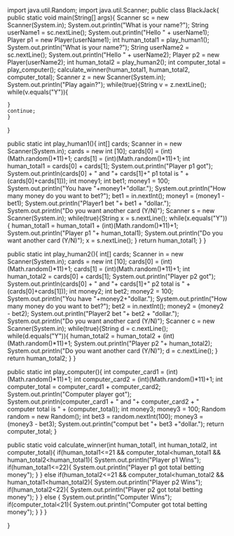 import java.util.Random;
import java.util.Scanner;
public class BlackJack{
  public static void main(String[] args){
    Scanner sc = new Scanner(System.in);
    System.out.println("What is your name?");
    String userName1 = sc.nextLine();
    System.out.println("Hello " + userName1);
    Player p1 = new Player(userName1);
    int human_total1 = play_human1();
    System.out.println("What is your name?");
    String userName2 = sc.nextLine();
    System.out.println("Hello " + userName2);
    Player p2 = new Player(userName2);
    int human_total2 = play_human2();
    int computer_total = play_computer();
    calculate_winner(human_total1, human_total2, computer_total);
    Scanner z = new Scanner(System.in);
    System.out.println("Play again?");
    while(true){String v = z.nextLine();
    while(v.equals("Y")){
      
    }
    continue;
    }
  }
  
  public static int play_human1(){
    int[] cards;
    Scanner in = new Scanner(System.in);
    cards = new int [10];
    cards[0] = (int)(Math.random()*11)+1;
    cards[1] = (int)(Math.random()*11)+1;
    int human_total1 = cards[0] + cards[1];
    System.out.println("Player p1 got");
    System.out.println(cards[0] + " and "+ cards[1]+"   p1 total is " + (cards[0]+cards[1]));
    int money1;
    int bet1;
    money1 = 100;
    System.out.println("You have "+money1+"dollar.");
    System.out.println("How many money do you want to bet?");
    bet1 = in.nextInt();
    money1 = (money1 - bet1);
    System.out.println("Player1 bet "+ bet1 + "dollar.");
    System.out.println("Do you want another card (Y/N)");
    Scanner s = new Scanner(System.in);
    while(true){String x = s.nextLine();
    while(x.equals("Y")){
      human_total1 = human_total1 + (int)(Math.random()*11)+1;
      System.out.println("Player p1 "+ human_total1);
      System.out.println("Do you want another card (Y/N)");
      x = s.nextLine();
    }
    return human_total1;
    }
  }
  
  public static int play_human2(){
    int[] cards;
    Scanner in = new Scanner(System.in);
    cards = new int [10];
    cards[0] = (int)(Math.random()*11)+1;
    cards[1] = (int)(Math.random()*11)+1;
    int human_total2 = cards[0] + cards[1];
    System.out.println("Player p2 got");
    System.out.println(cards[0] + " and "+ cards[1]+"   p2 total is " + (cards[0]+cards[1]));
    int money2;
    int bet2;
    money2 = 100;
    System.out.println("You have "+money2+"dollar.");
    System.out.println("How many money do you want to bet?");
    bet2 = in.nextInt();
    money2 = (money2 - bet2);
    System.out.println("Player2 bet "+ bet2 + "dollar.");
    System.out.println("Do you want another card (Y/N)");
    Scanner c = new Scanner(System.in);
    while(true){String d = c.nextLine();
      while(d.equals("Y")){
        human_total2 = human_total2 + (int)(Math.random()*11)+1;
        System.out.println("Player p2 "+ human_total2);
        System.out.println("Do you want another card (Y/N)");
        d = c.nextLine();
      }
      return human_total2;
    }
   }
  
  public static int play_computer(){
    int computer_card1 = (int)(Math.random()*11)+1;
    int computer_card2 = (int)(Math.random()*11)+1;
    int computer_total = computer_card1 + computer_card2;
    System.out.println("Computer player got");
    System.out.println(computer_card1 + " and "+ computer_card2 + "   computer total is " + (computer_total));
    int money3;
    money3 = 100;
    Random random = new Random();
    int bet3 = random.nextInt(100);
    money3 = (money3 - bet3);
    System.out.println("comput bet "+ bet3 +"dollar.");
    return computer_total; 
  }
  
  public static void calculate_winner(int human_total1, int human_total2, int computer_total){
    if(human_total1<=21 && computer_total<human_total1 && human_total2<human_total1){
      System.out.println("Player p1 Wins");
      if(human_total1<=22){
        System.out.println("Player p1 got total betting money");
      }
    }
    else if(human_total2<=21 && computer_total<human_total2 && human_total1<human_total2){
      System.out.println("Player p2 Wins");
      if(human_total2<22){
        System.out.println("Player p2 got total betting money");
      }
    }
      else {
      System.out.println("Computer Wins");
      if(computer_total<21){
        System.out.println("Computer got total betting money");
      }
    }
  }

}
